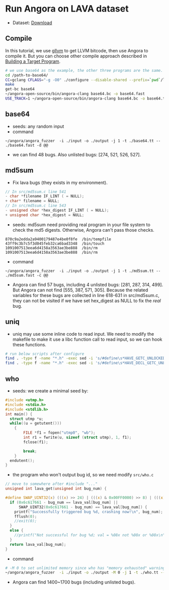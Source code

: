 # Run Angora on LAVA dataset
- Dataset: [Download](http://panda.moyix.net/~moyix/lava_corpus.tar.xz)

## Compile
In this tutorial, we use [gllvm](https://github.com/SRI-CSL/gllvm) to get LLVM bitcode, then use Angora to compile it. But you can choose other compile approach described in [Building a Target Program](build_target.md). 

``` sh
# we use base64 as the example, the other three programs are the same.
cd /path-to-base64/
CC=gclang CFLAGS="-g -O0" ./configure --disable-shared --prefix=`pwd`/lava-install
make
get-bc base64
~/angora-open-source/bin/angora-clang base64.bc -o base64.fast
USE_TRACK=1 ~/angora-open-source/bin/angora-clang base64.bc -o base64.tt 
```

## base64
- seeds: any random input
- command
```
~/angora/angora_fuzzer  -i ./input -o ./output -j 1 -t ./base64.tt -- ./base64.fast -d @@
```
- we can find 48 bugs. Also unlisted bugs: [274, 521, 526, 527].

## md5sum

- Fix lava bugs (they exists in my environment).
``` c
// In src/md5sum.c line 541
- char *filename IF_LINT ( = NULL);
+ char* filename = NULL;
// In src/md5sum.c line 543
- unsigned char *hex_digest IF_LINT ( = NULL);
+ unsigned char *hex_digest = NULL; 
```
- seeds: md5sum need providing real program in your file system to check the md5 digests. Otherwise, Angora can't pass those checks.
```
870c9a2edda2a9400179487e4be0f8fe  /bin/tempfile
43ff9c3b7c5f3d045feb32ca6bad3348  /bin/touch
1091007513eea6d4158a3563ae3be888  /bin/rm
1091007513eea6d4158a3563ae3be888  /bin/rm
```

- command
```
~/angora/angora_fuzzer  -i ./input -o ./output -j 1 -t ./md5sum.tt -- ./md5sum.fast -c @@
```
- Angora can find 57 bugs, including 4 unlisted bugs: [281, 287, 314, 499]. But Angora can not find [555, 387, 571, 305]. Because the related variables for these bugs are collected in line 618-631 in src/md5sum.c, they can not be visited if we have set hex_digest as NULL to fix the *real* bug.

## uniq
- uniq may use some inline code to read input. We need to modify the makefile to make it use a libc function call to read input, so we can hook these functions.
```sh
# run below scripts after configure
find . -type f -name "*.h" -exec sed -i 's/#define\s*HAVE_GETC_UNLOCKED\s*[0-9]/#undef HAVE_GETC_UNLOCKED/' {} +
find . -type f -name "*.h" -exec sed -i 's/#define\s*HAVE_DECL_GETC_UNLOCKED\s*[0-9]/#undef HAVE_GETC_UNLOCKED/' {} +
```

## who
- seeds: we create a minimal seed by:
``` c
#include <utmp.h>
#include <stdio.h>
#include <stdlib.h>
int main() {
  struct utmp *u;
  while((u = getutent()))
    {
        FILE *f1 = fopen("utmp0", "wb");
        int r1 = fwrite(u, sizeof (struct utmp), 1, f1);
        fclose(f1);

        break;
    }
  endutent();
}
```

- the program who won't output bug id, so we need modify `src/who.c`
```c
// move to somewhere after #include "..."
unsigned int lava_get(unsigned int bug_num) {

#define SWAP_UINT32(x) (((x) >> 24) | (((x) & 0x00FF0000) >> 8) | (((x) & 0x0000FF00) << 8) | ((x) << 24))
  if (0x6c617661 - bug_num == lava_val[bug_num] ||
      SWAP_UINT32(0x6c617661 - bug_num) == lava_val[bug_num]) {
    printf("Successfully triggered bug %d, crashing now!\n", bug_num);
    fflush(0);
    //exit(0);
  }
  else {
    //printf("Not successful for bug %d; val = %08x not %08x or %08x\n", bug_num, lava_val[bug_num], 0x6c617661 + bug_num, 0x6176616c + bug_num);
  }
  return lava_val[bug_num];
}
```

- command
``` sh
# -M 0 to set unlimited memory since who has "memory exhausted" warning.
~/angora/angora_fuzzer  -i ./input -o ./output -M 0 -j 1 -t ./who.tt -- ./who.fast @@
```

- Angora can find 1400~1700 bugs (including unlisted bugs).
